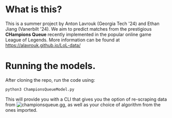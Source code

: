 # What is this?

This is a summer project by Anton Lavrouk (Georgia Tech '24) and Ethan Jiang (Vanerbilt '24). We aim to predict matches from the prestigious **CHampions Queue** recently implemented in the popular online game League of Legends. More information can be found at https://alavrouk.github.io/LoL-data/

# Running the models.

After cloning the repo, run the code using:

```bash
python3 ChampionsQueueModel.py
```

This will provide you with a CLI that gives you the option of re-scraping data from ![championsqueue.gg](championsqueue.gg), as well as your choice of algorithm from the ones imported. 
